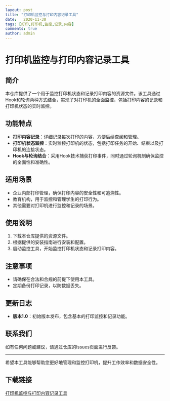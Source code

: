 ```yaml
---
layout: post
title: "打印机监控与打印内容记录工具"
date:   2020-11-30
tags: [打印,打印机,监控,记录,内容]
comments: true
author: admin
---
```

# 打印机监控与打印内容记录工具

## 简介
本仓库提供了一个用于监控打印机状态和记录打印内容的资源文件。该工具通过Hook和轮询两种方式结合，实现了对打印机的全面监控，包括打印内容的记录和打印机状态的实时监控。

## 功能特点
- **打印内容记录**：详细记录每次打印的内容，方便后续查阅和管理。
- **打印机状态监控**：实时监控打印机的状态，包括打印任务的开始、结束以及打印机的连接状态。
- **Hook与轮询结合**：采用Hook技术捕获打印事件，同时通过轮询机制确保监控的全面性和准确性。

## 适用场景
- 企业内部打印管理，确保打印内容的安全性和可追溯性。
- 教育机构，用于监控和管理学生的打印行为。
- 其他需要对打印机进行监控和记录的场景。

## 使用说明
1. 下载本仓库提供的资源文件。
2. 根据提供的安装指南进行安装和配置。
3. 启动监控工具，开始监控打印机状态和记录打印内容。

## 注意事项
- 请确保在合法和合规的前提下使用本工具。
- 定期备份打印记录，以防数据丢失。

## 更新日志
- **版本1.0**：初始版本发布，包含基本的打印监控和记录功能。

## 联系我们
如有任何问题或建议，请通过仓库的Issues页面进行反馈。

---

希望本工具能够帮助您更好地管理和监控打印机，提升工作效率和数据安全性。

## 下载链接

[打印机监控与打印内容记录工具](https://pan.quark.cn/s/afa1cca4dc88)